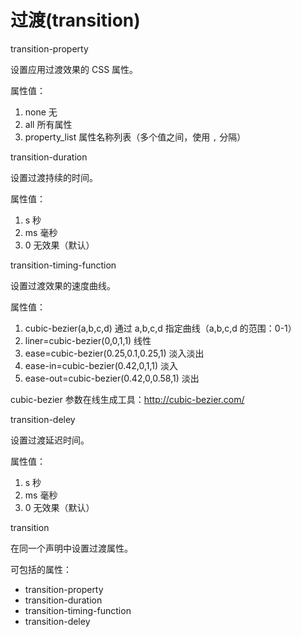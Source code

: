 过渡(transition)
===============

transition-property

设置应用过渡效果的 CSS 属性。

属性值：

1. none 无
2. all 所有属性
3. property_list 属性名称列表（多个值之间，使用 `,` 分隔）

transition-duration

设置过渡持续的时间。

属性值：

1. s 秒
2. ms 毫秒
3. 0 无效果（默认）

transition-timing-function

设置过渡效果的速度曲线。

属性值：

1. cubic-bezier(a,b,c,d) 通过 a,b,c,d 指定曲线（a,b,c,d 的范围：0-1）
2. liner=cubic-bezier(0,0,1,1) 线性
3. ease=cubic-bezier(0.25,0.1,0.25,1) 淡入淡出
4. ease-in=cubic-bezier(0.42,0,1,1) 淡入
5. ease-out=cubic-bezier(0.42,0,0.58,1) 淡出

cubic-bezier 参数在线生成工具：<http://cubic-bezier.com/>

transition-deley

设置过渡延迟时间。

属性值：

1. s 秒
2. ms 毫秒
3. 0 无效果（默认）

transition

在同一个声明中设置过渡属性。

可包括的属性：

+ transition-property
+ transition-duration
+ transition-timing-function
+ transition-deley